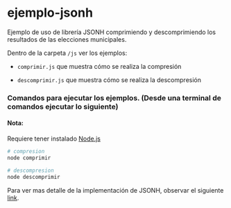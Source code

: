 # ejemplo-jsonh

Ejemplo de uso de librería JSONH comprimiendo y descomprimiendo los resultados de las elecciones municipales.

Dentro de la carpeta `/js` ver los ejemplos:

- `comprimir.js` que muestra cómo se realiza la compresión

- `descomprimir.js` que muestra cómo se realiza la descompresión

### Comandos para ejecutar los ejemplos. (Desde una terminal de comandos ejecutar lo siguiente)

#### Nota:

Requiere tener instalado [Node.js](https://nodejs.org/en/)

```bash
# compresion
node comprimir

# descompresion
node descomprimir
```

Para ver mas detalle de la implementación de JSONH, observar el siguiente [link](http://webreflection.blogspot.com/2011/08/jsonh-and-hybrid-js-objects.html).
